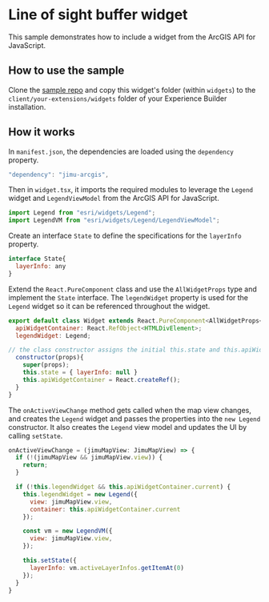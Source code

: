 # Line of sight buffer widget

This sample demonstrates how to include a widget from the ArcGIS API for JavaScript. 

## How to use the sample
Clone the [sample repo](https://github.com/esri/arcgis-experience-builder-sdk-resources) and copy this widget's folder (within `widgets`) to the `client/your-extensions/widgets` folder of your Experience Builder installation.

## How it works

In `manifest.json`, the dependencies are loaded using the `dependency` property.

```javascript
"dependency": "jimu-arcgis",
```

Then in `widget.tsx`, it imports the required modules to leverage the `Legend` widget and `LegendViewModel` from the ArcGIS API for JavaScript.  

```javascript
import Legend from "esri/widgets/Legend";
import LegendVM from "esri/widgets/Legend/LegendViewModel";
```

Create an interface `State` to define the specifications for the `layerInfo` property.

```javascript
interface State{
  layerInfo: any
}
```

Extend the `React.PureComponent` class and use the `AllWidgetProps` type and implement the `State` interface. The `legendWidget` property is used for the `Legend` widget so it can be referenced throughout the widget.

```javascript
export default class Widget extends React.PureComponent<AllWidgetProps<{}>, State>{
  apiWidgetContainer: React.RefObject<HTMLDivElement>;
  legendWidget: Legend;

// the class constructor assigns the initial this.state and this.apiWidgetContainer to get references to the DOM nodes.
  constructor(props){
    super(props);
    this.state = { layerInfo: null }
    this.apiWidgetContainer = React.createRef();
  }
}
```

The `onActiveViewChange` method gets called when the map view changes, and creates the `Legend` widget and passes the properties into the `new Legend` constructor. It also creates the `Legend` view model and updates the UI by calling `setState`.

```javascript
onActiveViewChange = (jimuMapView: JimuMapView) => {
  if (!(jimuMapView && jimuMapView.view)) {
    return;
  }

  if (!this.legendWidget && this.apiWidgetContainer.current) {
    this.legendWidget = new Legend({
      view: jimuMapView.view,
      container: this.apiWidgetContainer.current
    });

    const vm = new LegendVM({
      view: jimuMapView.view,
    });

    this.setState({
      layerInfo: vm.activeLayerInfos.getItemAt(0)
    });
  }
}
```
